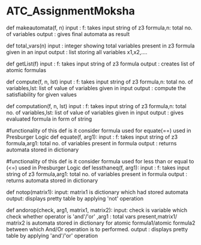 # ATC_AssignmentMoksha
def makeautomata(f, n) 
input : f: takes input string of z3 formula,n: total no. of variables
output : gives final automata as result

def total_vars(n)
input : integer showing total variables present in z3 formula given in an input
output : list storing all variables x1,x2,....

def getList(f)
input : f: takes input string of z3 formula
output : creates list of atomic formulas

def compute(f, n, lst)
input : f: takes input string of z3 formula,n: total no. of variables,lst: list of value of variables given in input
output : compute the satisfiability for given values

def computation(f, n, lst)
input : f: takes input string of z3 formula,n: total no. of variables,lst: list of value of variables given in input
output : gives evaluated formula in form of string

#functionality of this def is it consider formula used for equate(==) used in Presburger Logic
def equate(f, arg1):
input : f: takes input string of z3 formula,arg1: total no. of variables present in formula
output : returns automata stored in dictionary

#functionality of this def is it consider formula used for less than or equal to (<=) used in Presburger Logic
def lessthaneq(f, arg1):
input : f: takes input string of z3 formula,arg1: total no. of variables present in formula
output : returns automata stored in dictionary

def notop(matrix1):
input: matrix1 is dictionary which had stored automata
output: displays pretty table by applying 'not' operation

def andorop(check, arg1, matrix1, matrix2):
input: check is variable which check whether operator is 'and'/'or' ,arg1 : total vars present,matrix1/ matrix2 is automata stored in dictionary for atomic formula1/atomic formula2 between which And/Or operation is to performed.
output : displays pretty table by applying 'and'/'or' operation


